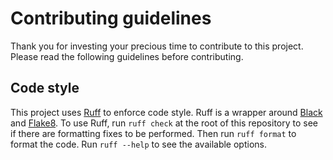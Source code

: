 # Contributing guidelines

Thank you for investing your precious time to contribute to this project. Please read the following guidelines before contributing.

## Code style

This project uses [Ruff](https://docs.astral.sh/ruff/) to enforce code style. Ruff is a wrapper around [Black](https://black.readthedocs.io/en/stable/) and [Flake8](https://flake8.pycqa.org/en/latest/). To use Ruff, run `ruff check` at the root of this repository to see if there are formatting fixes to be performed. Then run `ruff format` to format the code. Run `ruff --help` to see the available options.